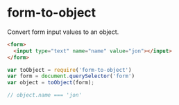 # form-to-object

Convert form input values to an object.

```html
<form>
  <input type="text" name="name" value="jon"></input>
</form>
```

```js
var toObject = require('form-to-object')
var form = document.querySelector('form')
var object = toObject(form);

// object.name === 'jon'
```